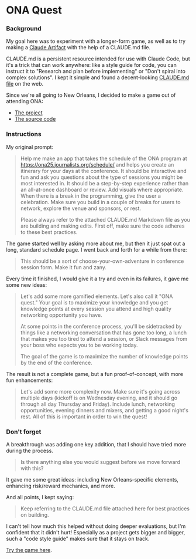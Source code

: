 # ONA Quest

### Background

My goal here was to experiment with a longer-form game, as well as to try making a [Claude Artifact](https://madewithclaude.com/) with the help of a CLAUDE.md file.

CLAUDE.md is a persistent resource intended for use with Claude Code, but it's a trick that can work anywhere: like a style guide for code, you can instruct it to "Research and plan before implementing" or "Don't spiral into complex solutions". I kept it simple and found a decent-looking [CLAUDE.md file](CLAUDE.md) on the web.

Since we're all going to New Orleans, I decided to make a game out of attending ONA:

- [The project](https://claude.ai/public/artifacts/59fc25f7-10e2-4882-8c52-5ae9dbc9f824)
- [The source code](ona25-itinerary-builder.tsx)

### Instructions

My original prompt:

> Help me make an app that takes the schedule of the ONA program at https://ona25.journalists.org/schedule/ and helps you create an itinerary for your days at the conference. It should be interactive and fun and ask you questions about the type of sessions you might be most interested in. It should be a step-by-step experience rather than an all-at-once dashboard or review. Add visuals where appropriate. When there is a break in the programming, give the user a celebration. Make sure you build in a couple of breaks for users to network, explore the venue and sponsors, or rest.
>
> Please always refer to the attached CLAUDE.md Markdown file as you are building and making edits. First off, make sure the code adheres to these best practices.

The game started well by asking more about me, but then it just spat out a long, standard schedule page. I went back and forth for a while from there:

> This should be a sort of choose-your-own-adventure in conference session form. Make it fun and zany.

Every time it finished, I would give it a try and even in its failures, it gave me some new ideas:

> Let's add some more gamified elements. Let's also call it "ONA quest." Your goal is to maximize your knowledge and you get knowledge points at every session you attend and high quality networking opportunity you have.
>
> At some points in the conference process, you'll be sidetracked by things like a networking conversation that has gone too long, a lunch that makes you too tired to attend a session, or Slack messages from your boss who expects you to be working today.
>
> The goal of the game is to maximize the number of knowledge points by the end of the conference.

The result is not a complete game, but a fun proof-of-concept, with more fun enhancements:

> Let's add some more complexity now. Make sure it's going across multiple days (kickoff is on Wednesday evening, and it should go through all day Thursday and Friday). Include lunch, networking opportunities, evening dinners and mixers, and getting a good night's rest. All of this is important in order to win the quest!

### Don't forget

A breakthrough was adding one key addition, that I should have tried more during the process.

> Is there anything else you would suggest before we move forward with this?

It gave me some great ideas: including New Orleans-specific elements, enhancing risk/reward mechanics, and more.

And all points, I kept saying:

> Keep referring to the CLAUDE.md file attached here for best practices on building.

I can't tell how much this helped without doing deeper evaluations, but I'm confident that it didn't hurt! Especially as a project gets bigger and bigger, such a "code style guide" makes sure that it stays on track.

[Try the game here](https://claude.ai/public/artifacts/59fc25f7-10e2-4882-8c52-5ae9dbc9f824).